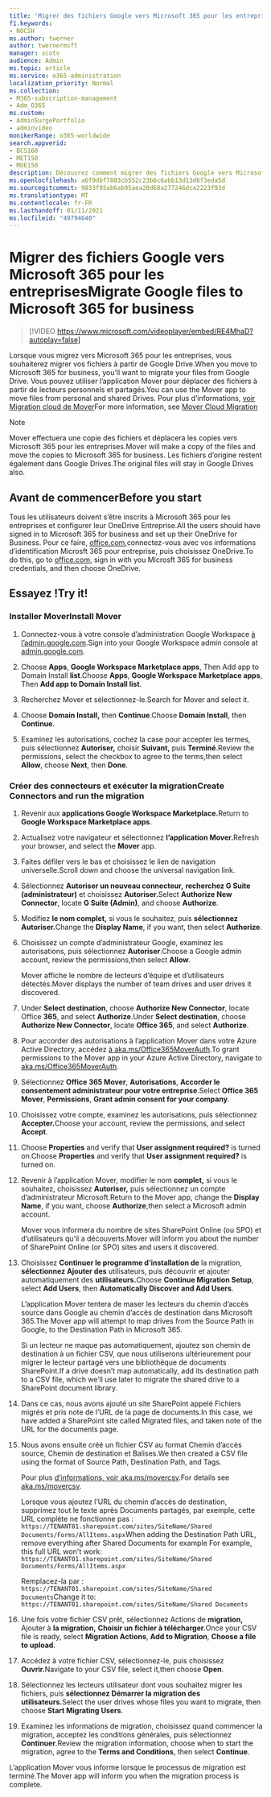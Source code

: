 ```yaml
---
title: 'Migrer des fichiers Google vers Microsoft 365 pour les entreprises '
f1.keywords:
- NOCSH
ms.author: twerner
author: twernermsft
manager: scotv
audience: Admin
ms.topic: article
ms.service: o365-administration
localization_priority: Normal
ms.collection:
- M365-subscription-management
- Adm_O365
ms.custom:
- AdminSurgePortfolio
- adminvideo
monikerRange: o365-worldwide
search.appverid:
- BCS160
- MET150
- MOE150
description: Découvrez comment migrer des fichiers Google vers Microsoft 365 pour les entreprises à l’aide de Mover.
ms.openlocfilehash: a6f9dbf7803cb552c23b6c6abb13d13d6f3eda5d
ms.sourcegitcommit: 9833f95ab6ab95aea20d68a277246dca2223f93d
ms.translationtype: MT
ms.contentlocale: fr-FR
ms.lasthandoff: 01/11/2021
ms.locfileid: "49794640"
---
```

# <a name="migrate-google-files-to-microsoft-365-for-business"></a><span data-ttu-id="135a4-103">Migrer des fichiers Google vers Microsoft 365 pour les entreprises</span><span class="sxs-lookup"><span data-stu-id="135a4-103">Migrate Google files to Microsoft 365 for business</span></span> 

> [!VIDEO https://www.microsoft.com/videoplayer/embed/RE4MhaD?autoplay=false]

<span data-ttu-id="135a4-104">Lorsque vous migrez vers Microsoft 365 pour les entreprises, vous souhaiterez migrer vos fichiers à partir de Google Drive.</span><span class="sxs-lookup"><span data-stu-id="135a4-104">When you move to Microsoft 365 for business, you’ll want to migrate your files from Google Drive.</span></span> <span data-ttu-id="135a4-105">Vous pouvez utiliser l’application Mover pour déplacer des fichiers à partir de lecteurs personnels et partagés.</span><span class="sxs-lookup"><span data-stu-id="135a4-105">You can use the Mover app to move files from personal and shared Drives.</span></span> <span data-ttu-id="135a4-106">Pour plus d’informations, [voir Migration cloud de Mover](https://docs.microsoft.com/sharepointmigration/mover-plan-migration)</span><span class="sxs-lookup"><span data-stu-id="135a4-106">For more information, see [Mover Cloud Migration](https://docs.microsoft.com/sharepointmigration/mover-plan-migration)</span></span>

> [!NOTE]
> <span data-ttu-id="135a4-107">Mover effectuera une copie des fichiers et déplacera les copies vers Microsoft 365 pour les entreprises.</span><span class="sxs-lookup"><span data-stu-id="135a4-107">Mover will make a copy of the files and move the copies to Microsoft 365 for business.</span></span> <span data-ttu-id="135a4-108">Les fichiers d’origine restent également dans Google Drives.</span><span class="sxs-lookup"><span data-stu-id="135a4-108">The original files will stay in Google Drives also.</span></span>

## <a name="before-you-start"></a><span data-ttu-id="135a4-109">Avant de commencer</span><span class="sxs-lookup"><span data-stu-id="135a4-109">Before you start</span></span>

<span data-ttu-id="135a4-110">Tous les utilisateurs doivent s’être inscrits à Microsoft 365 pour les entreprises et configurer leur OneDrive Entreprise.</span><span class="sxs-lookup"><span data-stu-id="135a4-110">All the users should have signed in to Microsoft 365 for business and set up their OneDrive for Business.</span></span> <span data-ttu-id="135a4-111">Pour ce faire, [office.com,](https://office.com)connectez-vous avec vos informations d’identification Microsft 365 pour entreprise, puis choisissez OneDrive.</span><span class="sxs-lookup"><span data-stu-id="135a4-111">To do this, go to [office.com](https://office.com), sign in with you Microsft 365 for business credentials, and then choose OneDrive.</span></span>

## <a name="try-it"></a><span data-ttu-id="135a4-112">Essayez !</span><span class="sxs-lookup"><span data-stu-id="135a4-112">Try it!</span></span>

### <a name="install-mover"></a><span data-ttu-id="135a4-113">Installer Mover</span><span class="sxs-lookup"><span data-stu-id="135a4-113">Install Mover</span></span>

1. <span data-ttu-id="135a4-114">Connectez-vous à votre console d’administration Google Workspace [à l’admin.google.com](https://admin.google.com).</span><span class="sxs-lookup"><span data-stu-id="135a4-114">Sign into your Google Workspace admin console at [admin.google.com](https://admin.google.com).</span></span>

1. <span data-ttu-id="135a4-115">Choose **Apps**, **Google Workspace Marketplace apps**, Then Add app to Domain Install **list**.</span><span class="sxs-lookup"><span data-stu-id="135a4-115">Choose **Apps**, **Google Workspace Marketplace apps**, Then **Add app to Domain Install list**.</span></span>

1. <span data-ttu-id="135a4-116">Recherchez Mover et sélectionnez-le.</span><span class="sxs-lookup"><span data-stu-id="135a4-116">Search for Mover and select it.</span></span>

1. <span data-ttu-id="135a4-117">Choose **Domain Install,** then **Continue**.</span><span class="sxs-lookup"><span data-stu-id="135a4-117">Choose **Domain Install**, then **Continue**.</span></span>

1. <span data-ttu-id="135a4-118">Examinez les autorisations, cochez la case pour accepter les termes, puis sélectionnez **Autoriser,** choisir **Suivant,** puis **Terminé**.</span><span class="sxs-lookup"><span data-stu-id="135a4-118">Review the permissions, select the checkbox to agree to the terms,then select **Allow**, choose **Next**, then **Done**.</span></span>

### <a name="create-connectors-and-run-the-migration"></a><span data-ttu-id="135a4-119">Créer des connecteurs et exécuter la migration</span><span class="sxs-lookup"><span data-stu-id="135a4-119">Create Connectors and run the migration</span></span>

1. <span data-ttu-id="135a4-120">Revenir aux **applications Google Workspace Marketplace.**</span><span class="sxs-lookup"><span data-stu-id="135a4-120">Return to **Google Workspace Marketplace apps**.</span></span>
1. <span data-ttu-id="135a4-121">Actualisez votre navigateur et sélectionnez **l’application Mover.**</span><span class="sxs-lookup"><span data-stu-id="135a4-121">Refresh your browser, and select the **Mover** app.</span></span>
1. <span data-ttu-id="135a4-122">Faites défiler vers le bas et choisissez le lien de navigation universelle.</span><span class="sxs-lookup"><span data-stu-id="135a4-122">Scroll down and choose the universal navigation link.</span></span>
1. <span data-ttu-id="135a4-123">Sélectionnez **Autoriser un nouveau connecteur,** **recherchez G Suite (administrateur)** et choisissez **Autoriser.**</span><span class="sxs-lookup"><span data-stu-id="135a4-123">Select **Authorize New Connector**, locate **G Suite (Admin)**, and choose **Authorize**.</span></span>
1. <span data-ttu-id="135a4-124">Modifiez **le nom complet,** si vous le souhaitez, puis **sélectionnez Autoriser.**</span><span class="sxs-lookup"><span data-stu-id="135a4-124">Change the **Display Name**, if you want, then select **Authorize**.</span></span>
1. <span data-ttu-id="135a4-125">Choisissez un compte d’administrateur Google, examinez les autorisations, puis sélectionnez **Autoriser**.</span><span class="sxs-lookup"><span data-stu-id="135a4-125">Choose a Google admin account, review the permissions,then select **Allow**.</span></span>

    <span data-ttu-id="135a4-126">Mover affiche le nombre de lecteurs d’équipe et d’utilisateurs détectés.</span><span class="sxs-lookup"><span data-stu-id="135a4-126">Mover displays the number of team drives and user drives it discovered.</span></span> 

1. <span data-ttu-id="135a4-127">Under **Select destination**, choose **Authorize New Connector**, locate Office **365**, and select **Authorize**.</span><span class="sxs-lookup"><span data-stu-id="135a4-127">Under **Select destination**, choose **Authorize New Connector**, locate **Office 365**, and select **Authorize**.</span></span>
1. <span data-ttu-id="135a4-128">Pour accorder des autorisations à l’application Mover dans votre Azure Active Directory, accédez [à aka.ms/Office365MoverAuth](https://aka.ms/Office365MoverAuth).</span><span class="sxs-lookup"><span data-stu-id="135a4-128">To grant permissions to the Mover app in your Azure Active Directory, navigate to [aka.ms/Office365MoverAuth](https://aka.ms/Office365MoverAuth).</span></span>
1. <span data-ttu-id="135a4-129">Sélectionnez **Office 365 Mover**, **Autorisations**, **Accorder le consentement administrateur pour votre entreprise**.</span><span class="sxs-lookup"><span data-stu-id="135a4-129">Select **Office 365 Mover**, **Permissions**, **Grant admin consent for your company**.</span></span>
1. <span data-ttu-id="135a4-130">Choisissez votre compte, examinez les autorisations, puis sélectionnez **Accepter.**</span><span class="sxs-lookup"><span data-stu-id="135a4-130">Choose your account, review the permissions, and select **Accept**.</span></span>
1. <span data-ttu-id="135a4-131">Choose **Properties** and verify that **User assignment required?** is turned on.</span><span class="sxs-lookup"><span data-stu-id="135a4-131">Choose **Properties** and verify that **User assignment required?** is turned on.</span></span>
1. <span data-ttu-id="135a4-132">Revenir à l’application Mover, modifier le nom **complet,** si vous le souhaitez, choisissez **Autoriser,** puis sélectionnez un compte d’administrateur Microsoft.</span><span class="sxs-lookup"><span data-stu-id="135a4-132">Return to the Mover app, change the **Display Name**, if you want, choose **Authorize**,then select a Microsoft admin account.</span></span>

    <span data-ttu-id="135a4-133">Mover vous informera du nombre de sites SharePoint Online (ou SPO) et d’utilisateurs qu’il a découverts.</span><span class="sxs-lookup"><span data-stu-id="135a4-133">Mover will inform you about the number of SharePoint Online (or SPO) sites and users it discovered.</span></span>
1. <span data-ttu-id="135a4-134">Choisissez **Continuer le programme d’installation de** la migration, **sélectionnez Ajouter des** utilisateurs, puis découvrir et ajouter automatiquement des **utilisateurs.**</span><span class="sxs-lookup"><span data-stu-id="135a4-134">Choose **Continue Migration Setup**, select **Add Users**, then **Automatically Discover and Add Users**.</span></span>

    <span data-ttu-id="135a4-135">L’application Mover tentera de maser les lecteurs du chemin d’accès source dans Google au chemin d’accès de destination dans Microsoft 365.</span><span class="sxs-lookup"><span data-stu-id="135a4-135">The Mover app will attempt to map drives from the Source Path in Google, to the Destination Path in Microsoft 365.</span></span> 

    <span data-ttu-id="135a4-136">Si un lecteur ne maque pas automatiquement, ajoutez son chemin de destination à un fichier CSV, que nous utiliserons ultérieurement pour migrer le lecteur partagé vers une bibliothèque de documents SharePoint.</span><span class="sxs-lookup"><span data-stu-id="135a4-136">If a drive doesn’t map automatically, add its destination path to a CSV file, which we’ll use later to migrate the shared drive to a SharePoint document library.</span></span> 

1. <span data-ttu-id="135a4-137">Dans ce cas, nous avons ajouté un site SharePoint appelé Fichiers migrés et pris note de l’URL de la page de documents.</span><span class="sxs-lookup"><span data-stu-id="135a4-137">In this case, we have added a SharePoint site called Migrated files, and taken note of the URL for the documents page.</span></span> 
1. <span data-ttu-id="135a4-138">Nous avons ensuite créé un fichier CSV au format Chemin d’accès source, Chemin de destination et Balises.</span><span class="sxs-lookup"><span data-stu-id="135a4-138">We then created a CSV file using the format of Source Path, Destination Path, and Tags.</span></span> 

    <span data-ttu-id="135a4-139">Pour plus [d’informations, voir aka.ms/movercsv](https://docs.microsoft.com/sharepointmigration/mover-create-migration-csv).</span><span class="sxs-lookup"><span data-stu-id="135a4-139">For details see [aka.ms/movercsv](https://docs.microsoft.com/sharepointmigration/mover-create-migration-csv).</span></span>

    <span data-ttu-id="135a4-140">Lorsque vous ajoutez l’URL du chemin d’accès de destination, supprimez tout le texte après Documents partagés, par exemple, cette URL complète ne fonctionne pas : `https://TENANT01.sharepoint.com/sites/SiteName/Shared Documents/Forms/AllItems.aspx`</span><span class="sxs-lookup"><span data-stu-id="135a4-140">When adding the Destination Path URL, remove everything after Shared Documents for example For example, this full URL won't work: `https://TENANT01.sharepoint.com/sites/SiteName/Shared Documents/Forms/AllItems.aspx`</span></span>

    <span data-ttu-id="135a4-141">Remplacez-la par : `https://TENANT01.sharepoint.com/sites/SiteName/Shared Documents`</span><span class="sxs-lookup"><span data-stu-id="135a4-141">Change it to: `https://TENANT01.sharepoint.com/sites/SiteName/Shared Documents`</span></span>

1. <span data-ttu-id="135a4-142">Une fois votre fichier CSV prêt, sélectionnez Actions de **migration,** Ajouter à **la migration,** **Choisir un fichier à télécharger.**</span><span class="sxs-lookup"><span data-stu-id="135a4-142">Once your CSV file is ready, select **Migration Actions**, **Add to Migration**, **Choose a file to upload**.</span></span>
1. <span data-ttu-id="135a4-143">Accédez à votre fichier CSV, sélectionnez-le, puis choisissez **Ouvrir.**</span><span class="sxs-lookup"><span data-stu-id="135a4-143">Navigate to your CSV file, select it,then choose **Open**.</span></span>
1. <span data-ttu-id="135a4-144">Sélectionnez les lecteurs utilisateur dont vous souhaitez migrer les fichiers, puis **sélectionnez Démarrer la migration des utilisateurs.**</span><span class="sxs-lookup"><span data-stu-id="135a4-144">Select the user drives whose files you want to migrate, then choose **Start Migrating Users**.</span></span>
1. <span data-ttu-id="135a4-145">Examinez les informations de migration, choisissez quand commencer la migration, acceptez les conditions générales, puis sélectionnez **Continuer**.</span><span class="sxs-lookup"><span data-stu-id="135a4-145">Review the migration information, choose when to start the migration, agree to the **Terms and Conditions**, then select **Continue**.</span></span>

<span data-ttu-id="135a4-146">L’application Mover vous informe lorsque le processus de migration est terminé.</span><span class="sxs-lookup"><span data-stu-id="135a4-146">The Mover app will inform you when the migration process is complete.</span></span>